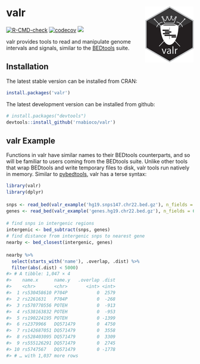 
# valr <img src="man/figures/logo.png" align="right" />

<!-- badges: start -->

[![R-CMD-check](https://github.com/rnabioco/valr/workflows/R-CMD-check/badge.svg)](https://github.com/rnabioco/valr/actions)
[![codecov](https://codecov.io/gh/rnabioco/valr/branch/master/graph/badge.svg)](https://app.codecov.io/gh/rnabioco/valr)
[![](https://www.r-pkg.org/badges/version/valr)](https://CRAN.R-project.org/package=valr)
<!-- badges: end -->

valr provides tools to read and manipulate genome intervals and signals,
similar to the [BEDtools](https://bedtools.readthedocs.io/en/latest/)
suite.

## Installation

The latest stable version can be installed from CRAN:

``` r
install.packages('valr')
```

The latest development version can be installed from github:

``` r
# install.packages("devtools")
devtools::install_github('rnabioco/valr')
```

## valr Example

Functions in valr have similar names to their BEDtools counterparts, and
so will be familiar to users coming from the BEDtools suite. Unlike
other tools that wrap BEDtools and write temporary files to disk, valr
tools run natively in memory. Similar to
[pybedtools](https://daler.github.io/pybedtools/#why-pybedtools), valr
has a terse syntax:

``` r
library(valr)
library(dplyr)

snps <- read_bed(valr_example('hg19.snps147.chr22.bed.gz'), n_fields = 6)
genes <- read_bed(valr_example('genes.hg19.chr22.bed.gz'), n_fields = 6)

# find snps in intergenic regions
intergenic <- bed_subtract(snps, genes)
# find distance from intergenic snps to nearest gene
nearby <- bed_closest(intergenic, genes)

nearby %>%
  select(starts_with('name'), .overlap, .dist) %>%
  filter(abs(.dist) < 5000)
#> # A tibble: 1,047 × 4
#>    name.x      name.y   .overlap .dist
#>    <chr>       <chr>       <int> <int>
#>  1 rs530458610 P704P           0  2579
#>  2 rs2261631   P704P           0  -268
#>  3 rs570770556 POTEH           0  -913
#>  4 rs538163832 POTEH           0  -953
#>  5 rs190224195 POTEH           0 -1399
#>  6 rs2379966   DQ571479        0  4750
#>  7 rs142687051 DQ571479        0  3558
#>  8 rs528403095 DQ571479        0  3309
#>  9 rs555126291 DQ571479        0  2745
#> 10 rs5747567   DQ571479        0 -1778
#> # … with 1,037 more rows
```
